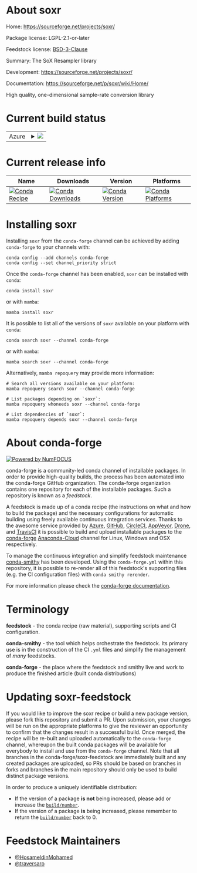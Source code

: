 About soxr
==========

Home: https://sourceforge.net/projects/soxr/

Package license: LGPL-2.1-or-later

Feedstock license: [BSD-3-Clause](https://github.com/conda-forge/soxr-feedstock/blob/main/LICENSE.txt)

Summary: The SoX Resampler library

Development: https://sourceforge.net/projects/soxr/

Documentation: https://sourceforge.net/p/soxr/wiki/Home/

High quality, one-dimensional sample-rate conversion library


Current build status
====================


<table>
    
  <tr>
    <td>Azure</td>
    <td>
      <details>
        <summary>
          <a href="https://dev.azure.com/conda-forge/feedstock-builds/_build/latest?definitionId=15905&branchName=main">
            <img src="https://dev.azure.com/conda-forge/feedstock-builds/_apis/build/status/soxr-feedstock?branchName=main">
          </a>
        </summary>
        <table>
          <thead><tr><th>Variant</th><th>Status</th></tr></thead>
          <tbody><tr>
              <td>linux_64</td>
              <td>
                <a href="https://dev.azure.com/conda-forge/feedstock-builds/_build/latest?definitionId=15905&branchName=main">
                  <img src="https://dev.azure.com/conda-forge/feedstock-builds/_apis/build/status/soxr-feedstock?branchName=main&jobName=linux&configuration=linux%20linux_64_" alt="variant">
                </a>
              </td>
            </tr><tr>
              <td>linux_aarch64</td>
              <td>
                <a href="https://dev.azure.com/conda-forge/feedstock-builds/_build/latest?definitionId=15905&branchName=main">
                  <img src="https://dev.azure.com/conda-forge/feedstock-builds/_apis/build/status/soxr-feedstock?branchName=main&jobName=linux&configuration=linux%20linux_aarch64_" alt="variant">
                </a>
              </td>
            </tr><tr>
              <td>linux_ppc64le</td>
              <td>
                <a href="https://dev.azure.com/conda-forge/feedstock-builds/_build/latest?definitionId=15905&branchName=main">
                  <img src="https://dev.azure.com/conda-forge/feedstock-builds/_apis/build/status/soxr-feedstock?branchName=main&jobName=linux&configuration=linux%20linux_ppc64le_" alt="variant">
                </a>
              </td>
            </tr><tr>
              <td>osx_64</td>
              <td>
                <a href="https://dev.azure.com/conda-forge/feedstock-builds/_build/latest?definitionId=15905&branchName=main">
                  <img src="https://dev.azure.com/conda-forge/feedstock-builds/_apis/build/status/soxr-feedstock?branchName=main&jobName=osx&configuration=osx%20osx_64_" alt="variant">
                </a>
              </td>
            </tr><tr>
              <td>win_64</td>
              <td>
                <a href="https://dev.azure.com/conda-forge/feedstock-builds/_build/latest?definitionId=15905&branchName=main">
                  <img src="https://dev.azure.com/conda-forge/feedstock-builds/_apis/build/status/soxr-feedstock?branchName=main&jobName=win&configuration=win%20win_64_" alt="variant">
                </a>
              </td>
            </tr>
          </tbody>
        </table>
      </details>
    </td>
  </tr>
</table>

Current release info
====================

| Name | Downloads | Version | Platforms |
| --- | --- | --- | --- |
| [![Conda Recipe](https://img.shields.io/badge/recipe-soxr-green.svg)](https://anaconda.org/conda-forge/soxr) | [![Conda Downloads](https://img.shields.io/conda/dn/conda-forge/soxr.svg)](https://anaconda.org/conda-forge/soxr) | [![Conda Version](https://img.shields.io/conda/vn/conda-forge/soxr.svg)](https://anaconda.org/conda-forge/soxr) | [![Conda Platforms](https://img.shields.io/conda/pn/conda-forge/soxr.svg)](https://anaconda.org/conda-forge/soxr) |

Installing soxr
===============

Installing `soxr` from the `conda-forge` channel can be achieved by adding `conda-forge` to your channels with:

```
conda config --add channels conda-forge
conda config --set channel_priority strict
```

Once the `conda-forge` channel has been enabled, `soxr` can be installed with `conda`:

```
conda install soxr
```

or with `mamba`:

```
mamba install soxr
```

It is possible to list all of the versions of `soxr` available on your platform with `conda`:

```
conda search soxr --channel conda-forge
```

or with `mamba`:

```
mamba search soxr --channel conda-forge
```

Alternatively, `mamba repoquery` may provide more information:

```
# Search all versions available on your platform:
mamba repoquery search soxr --channel conda-forge

# List packages depending on `soxr`:
mamba repoquery whoneeds soxr --channel conda-forge

# List dependencies of `soxr`:
mamba repoquery depends soxr --channel conda-forge
```


About conda-forge
=================

[![Powered by
NumFOCUS](https://img.shields.io/badge/powered%20by-NumFOCUS-orange.svg?style=flat&colorA=E1523D&colorB=007D8A)](https://numfocus.org)

conda-forge is a community-led conda channel of installable packages.
In order to provide high-quality builds, the process has been automated into the
conda-forge GitHub organization. The conda-forge organization contains one repository
for each of the installable packages. Such a repository is known as a *feedstock*.

A feedstock is made up of a conda recipe (the instructions on what and how to build
the package) and the necessary configurations for automatic building using freely
available continuous integration services. Thanks to the awesome service provided by
[Azure](https://azure.microsoft.com/en-us/services/devops/), [GitHub](https://github.com/),
[CircleCI](https://circleci.com/), [AppVeyor](https://www.appveyor.com/),
[Drone](https://cloud.drone.io/welcome), and [TravisCI](https://travis-ci.com/)
it is possible to build and upload installable packages to the
[conda-forge](https://anaconda.org/conda-forge) [Anaconda-Cloud](https://anaconda.org/)
channel for Linux, Windows and OSX respectively.

To manage the continuous integration and simplify feedstock maintenance
[conda-smithy](https://github.com/conda-forge/conda-smithy) has been developed.
Using the ``conda-forge.yml`` within this repository, it is possible to re-render all of
this feedstock's supporting files (e.g. the CI configuration files) with ``conda smithy rerender``.

For more information please check the [conda-forge documentation](https://conda-forge.org/docs/).

Terminology
===========

**feedstock** - the conda recipe (raw material), supporting scripts and CI configuration.

**conda-smithy** - the tool which helps orchestrate the feedstock.
                   Its primary use is in the construction of the CI ``.yml`` files
                   and simplify the management of *many* feedstocks.

**conda-forge** - the place where the feedstock and smithy live and work to
                  produce the finished article (built conda distributions)


Updating soxr-feedstock
=======================

If you would like to improve the soxr recipe or build a new
package version, please fork this repository and submit a PR. Upon submission,
your changes will be run on the appropriate platforms to give the reviewer an
opportunity to confirm that the changes result in a successful build. Once
merged, the recipe will be re-built and uploaded automatically to the
`conda-forge` channel, whereupon the built conda packages will be available for
everybody to install and use from the `conda-forge` channel.
Note that all branches in the conda-forge/soxr-feedstock are
immediately built and any created packages are uploaded, so PRs should be based
on branches in forks and branches in the main repository should only be used to
build distinct package versions.

In order to produce a uniquely identifiable distribution:
 * If the version of a package **is not** being increased, please add or increase
   the [``build/number``](https://docs.conda.io/projects/conda-build/en/latest/resources/define-metadata.html#build-number-and-string).
 * If the version of a package **is** being increased, please remember to return
   the [``build/number``](https://docs.conda.io/projects/conda-build/en/latest/resources/define-metadata.html#build-number-and-string)
   back to 0.

Feedstock Maintainers
=====================

* [@HosameldinMohamed](https://github.com/HosameldinMohamed/)
* [@traversaro](https://github.com/traversaro/)

